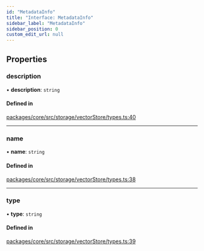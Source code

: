 ```yaml
---
id: "MetadataInfo"
title: "Interface: MetadataInfo"
sidebar_label: "MetadataInfo"
sidebar_position: 0
custom_edit_url: null
---
```


## Properties

### description

• **description**: `string`

#### Defined in

[packages/core/src/storage/vectorStore/types.ts:40](https://github.com/run-llama/LlamaIndexTS/blob/3552de1/packages/core/src/storage/vectorStore/types.ts#L40)

---

### name

• **name**: `string`

#### Defined in

[packages/core/src/storage/vectorStore/types.ts:38](https://github.com/run-llama/LlamaIndexTS/blob/3552de1/packages/core/src/storage/vectorStore/types.ts#L38)

---

### type

• **type**: `string`

#### Defined in

[packages/core/src/storage/vectorStore/types.ts:39](https://github.com/run-llama/LlamaIndexTS/blob/3552de1/packages/core/src/storage/vectorStore/types.ts#L39)
